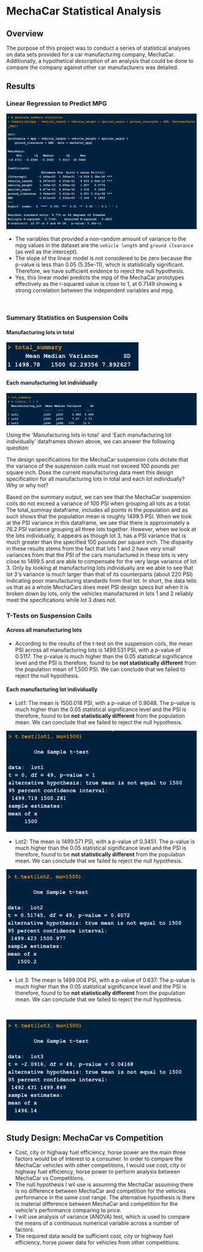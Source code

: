 # MechaCar Statistical Analysis
## Overview
The purpose of this project was to conduct a series of statistical analyses on data sets provided for a car manufacturing company, MechaCar. Additionally, a hypothetical description of an analysis that could be done to compare the company against other car manufacturers was detailed.

## Results
### Linear Regression to Predict MPG

![](Resources/deliverable1.png)

- The variables that provided a non-random amount of variance to the mpg values in the dataset are the `vehicle length` and `ground clearance` (as well as the intercept).
- The slope of the linear model is not considered to be zero because the p-value is less than 0.05 (5.35e-11), which is statistically significant. Therefore, we have sufficient evidence to reject the null hypothesis.
- Yes, this linear model predicts the mpg of the MechaCar prototypes effectively as the r-squared value is close to 1, at 0.7149 showing a strong correlation between the independent variables and mpg.  
<br>

### Summary Statistics on Suspension Coils

#### Manufacturing lots in total


![](Resources/total_summary.png)


#### Each manufacturing lot individually


![](Resources/lot_summary.png)

Using the 'Manufacturing lots in total' and 'Each manufacturing lot individually' dataframes shown above, we can answer the following question:

The design specifications for the MechaCar suspension coils dictate that the variance of the suspension coils must not exceed 100 pounds per square inch. Does the current manufacturing data meet this design specification for all manufacturing lots in total and each lot individually? Why or why not?

Based on the summary output, we can see that the MechaCar suspension coils do not exceed a variance of 100 PSI when grouping all lots as a total. The total_summay dataframe, includes all points in the population and as such shows that the population mean is roughly 1499.5 PSI. When we look at the PSI variance in this dataframe, we see that there is approximately a 76.2 PSI variance grouping all three lots together. However, when we look at the lots individually, it appears as though lot 3, has a PSI variance that is much greater than the specified 100 pounds per square inch. The disparity in these results stems from the fact that lots 1 and 2 have very small variances from that the PSI of the cars manufactured in these lots is very close to 1499.5 and are able to compensate for the very large variance of lot 3. Only by looking at manufacturing lots individually are we able to see that lot 3's variance is much larger than that of its counterparts (about 220 PSI) indicating poor manufacturing standards from that lot. In short, the data tells us that as a whole MechaCars does meet PSI design specs but when it is broken down by lots, only the vehicles manufactured in lots 1 and 2 reliably meet the specifications while lot 3 does not.



### T-Tests on Suspension Coils

#### Across all manufacturing lots

- According to the results of the t-test on the suspension coils, the mean PSI across all manufacturing lots is 1499.531 PSI, with a p-value of 0.5117. The p-value is much higher than the 0.05 statistical significance level and the PSI is therefore, found to be **not statistically different** from the population mean of 1,500 PSI. We can conclude that we failed to reject the null hypothesis.<br>

#### Each manufacturing lot individually

- Lot1: The mean is 1500.018 PSI, with a p-value of 0.9048. The p-value is much higher than the 0.05 statistical significance level and the PSI is therefore, found to be **not statistically different** from the population mean. We can conclude that we failed to reject the null hypothesis.<br>

![](Resources/lot_ttest1.png)

- Lot2: The mean is 1499.571 PSI, with a p-value of 0.3451. The p-value is much higher than the 0.05 statistical significance level and the PSI is therefore, found to be **not statistically different** from the population mean. We can conclude that we failed to reject the null hypothesis.<br>

![](Resources/lot_ttest2.png)

- Lot 3: The mean is 1499.004 PSI, with a p-value of 0.637. The p-value is much higher than the 0.05 statistical significance level and the PSI is therefore, found to be **not statistically different** from the population mean. We can conclude that we failed to reject the null hypothesis.
<br>

![](Resources/lot_ttest3.png)

## Study Design: MechaCar vs Competition
- Cost, city or highway fuel efficiency, horse power are the main three factors would be of interest to a consumer. In order to compare the MechaCar vehicles with other competitions, I would use cost, city or highway fuel efficiency, horse power to perform analysis between MechaCar vs Competitions. 
- The null hypothesis I wil use is assuming the MechaCar assuming there is no difference between MechaCar and competition for the vehicles performance in the same cost range. The alternative hypothesis is there is material difference between MechaCar and competition for the vehicle's performance comparing to price.
- I will use analysis of variance (ANOVA) test, which is used to compare the means of a continuous numerical variable across a number of factors.
- The required data would be sufficient cost, city or highway fuel efficiency, horse power data for vehicles from other competitions. 
